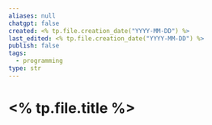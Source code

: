 ```yaml
---
aliases: null
chatgpt: false
created: <% tp.file.creation_date("YYYY-MM-DD") %>
last_edited: <% tp.file.creation_date("YYYY-MM-DD") %>
publish: false
tags:
  - programming
type: str
---
```

# <% tp.file.title %>
